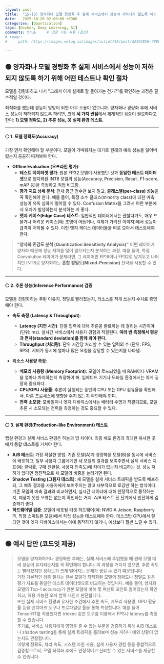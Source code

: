 ```yaml
---
layout: post
title:  "15-(3) 양자화나 모델 경량화 후 실제 서비스에서 성능이 저하되지 않도록 하기 위해 어떤 테스트나 확인 절차가 필요할까요?"
date:   2025-10-20 02:00:00 +0900
categories: [Quantization]
tags: [Docker, Deep Learning, AI]
comments: true     # 댓글 기능 사용 (옵션)
# image:
#     path: https://images.velog.io/images/iuliet716/post/d2493856-7888-488b-86ad-4706406a02f7/Docker-Logo-White-RGB_Vertical-BG_0-1.png

---
```

## 🟢 양자화나 모델 경량화 후 실제 서비스에서 성능이 저하되지 않도록 하기 위해 어떤 테스트나 확인 절차

모델을 경량화하고 나서 "그래서 이게 실제로 잘 돌아가는 건가?"를 확인하는 과정은 필수적일 것이다.

최적화를 했는데 성능이 엉망이 되면 아무 소용이 없으니까. 양자화나 경량화 후에 서비스 성능이 저하되지 않도록 하려면, 크게 **세 가지 관점**에서 체계적인 검증이 필요하다고 한다: **1) 모델 정확도, 2) 추론 성능, 3) 실제 환경 테스트.**

---

#### ⚪ 1. 모델 정확도(Accuracy)

가장 먼저 확인해야 할 부분이다. 모델이 가벼워지는 대가로 원래의 예측 성능을 잃어버렸는지 꼼꼼히 따져봐야 한다.

* **Offline Evaluation (오프라인 평가)**:
    * **테스트 데이터셋 평가**: 원본 FP32 모델이 사용했던 것과 **동일한 테스트 데이터셋**으로 양자화된 INT8 모델의 성능(Accuracy, Precision, Recall, F1-score, mAP 등)을 측정하고 직접 비교함.
    * **평가 지표 상세 분석**: 전체 평균 점수만 보지 말고, **클래스별(per-class) 성능**을 꼭 확인해야 한다. 예를 들어, 특정 소수 클래스(minority class)에 대한 예측 성능이 유독 심하게 떨어질 수 있다. Confusion Matrix를 그려서 어떤 부분에서 오차가 발생하는지 분석하는 게 좋다.
    * **엣지 케이스(Edge Case) 테스트**: 일반적인 데이터에서는 괜찮다가도, 매우 드물거나 어려운 케이스(예: 조명이 어둡거나, 객체가 가려진 이미지)에서 성능이 급격히 저하될 수 있다. 이런 엣지 케이스 데이터들을 따로 모아서 테스트해야 한다.

> **"양자화 민감도 분석 (Quantization Sensitivity Analysis)"**
> 어떤 레이어가 양자화 때문에 성능 저하를 많이 일으키는지 분석하는 과정. 예를 들어, 특정 Convolution 레이어가 문제라면, 그 레이어만 FP16이나 FP32로 남겨두고 나머지만 INT8로 양자화하는 **혼합 정밀도(Mixed-Precision)** 전략을 사용할 수 있다.

---

#### ⚪ 2. 추론 성능(Inference Performance) 검증

모델을 경량화하는 주된 이유지. 정말로 빨라졌는지, 리소스를 적게 쓰는지 수치로 증명해야 한다.

* **속도 측정 (Latency & Throughput)**:
    * **Latency (지연 시간)**: 단일 입력에 대해 추론을 완료하는 데 걸리는 시간이야 (단위: ms). 실시간 서비스에서 사용자 경험과 직결된다. **여러 번 측정해서 평균과 편차(standard deviation)를 함께 봐야 한다.**
    * **Throughput (처리량)**: 단위 시간당 처리할 수 있는 입력의 수 (단위: FPS, RPS). 서버가 동시에 얼마나 많은 요청을 감당할 수 있는지를 나타냄.

* **리소스 사용량 측정**:
    * **메모리 사용량 (Memory Footprint)**: 모델이 로드되었을 때 RAM이나 VRAM을 얼마나 차지하는지 측정해야 해. 임베디드 기기나 모바일 환경에서는 이게 굉장히 중요하다.
    * **CPU/GPU 사용률**: 추론이 실행되는 동안의 CPU 또는 GPU 점유율을 확인해서, 다른 프로세스에 영향을 주지 않는지 확인해야 힌디.
    * **전력 소모량**: 모바일이나 엣지 디바이스에서는 배터리 수명과 직결되므로, 모델 추론 시 소모되는 전력을 측정하는 것도 중요할 수 있다.



---

#### ⚪ 3. 실제 환경(Production-like Environment) 테스트

랩실 환경과 실제 서비스 환경은 하늘과 땅 차이야. 최종 배포 환경과 최대한 유사한 곳에서 통합 테스트를 거쳐야 한다.

* **A/B 테스트**: 가장 확실한 방법. 기존 모델(A)과 경량화된 모델(B)을 동시에 서비스에 배포하고, 일부 사용자 그룹에게만 새 모델의 결과를 보여주면서 실제 서비스 지표(예: 클릭률, 구매 전환율, 사용자 만족도)에 차이가 없는지 비교하는 것. 성능 저하가 없다면 점진적으로 새 모델의 비중을 늘려가면 된다.
* **Shadow Testing (그림자 테스트)**: 새 모델을 실제 서비스 트래픽을 받도록 배포하되, 그 예측 결과를 사용자에게 보여주지는 않고 내부적으로 로깅만 하는 방식이다. 기존 모델의 예측 결과와 비교하면서, 실시간 데이터에 대해 안정적으로 동작하는지, 예상치 못한 오류는 없는지 확인하는 거지. A/B 테스트 전 단계에서 안전하게 검증하기 좋다.
* **하드웨어별 검증**: 모델이 배포될 타겟 하드웨어(예: NVIDIA Jetson, Raspberry Pi, 특정 스마트폰 모델)에서 직접 성능을 테스트해야 한다. 데스크탑 GPU에서 잘 되던 것이 엣지 디바이스에서는 아예 동작하지 않거나, 예상보다 훨씬 느릴 수 있다.


---


## 🟢 예시 답안 (코드잇 제공)


>모델을 양자화하거나 경량화한 후에는, 실제 서비스에 투입했을 때 원래 모델 대비 성능이 유지되는지를 꼭 확인해야 합니다. 이 과정을 거치지 않으면, 추론 속도는 빨라졌지만 정확도가 크게 떨어지는 문제가 생길 수 있기 때문입니다.<br>
가장 기본적인 검증 절차는 원본 모델과 최적화된 모델의 정확도나 정밀도 같은 평가 지표를 동일한 테스트 데이터셋으로 비교하는 것입니다. 예를 들어, 양자화 모델의 Top-1 accuracy가 원본 모델에 비해 몇 퍼센트 포인트 떨어졌는지 확인하고, 허용 가능한 오차 범위 내인지 판단합니다.<br>
또한 실제 서비스 환경과 유사한 조건에서 추론 속도, 메모리 사용량, GPU 활용률 등을 벤치마크 도구나 프로파일링 툴을 통해 측정합니다. 예를 들어 TensorRT를 적용했다면 trtexec 같은 도구를 이용해서 FPS나 latency를 측정할 수 있습니다.<br>
추가로, 서비스 사용자에게 영향을 줄 수 있는 부분을 검증하기 위해 A/B 테스트나 shadow testing을 통해 실제 트래픽을 흘려보며 성능 저하나 예외 상황이 없는지도 관찰합니다.<br>
이렇게 정확도, 처리 속도, 시스템 자원 사용, 실제 사용자 경험 등을 종합적으로 검증함으로써, 모델 최적화 후에도 안정적이고 신뢰할 수 있는 서비스를 제공할 수 있습니다.